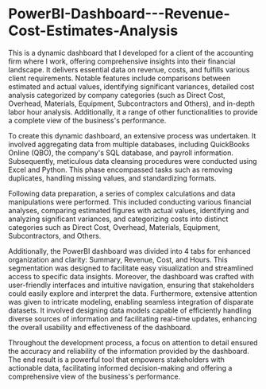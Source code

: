 # PowerBI-Dashboard---Revenue-Cost-Estimates-Analysis
This is a dynamic dashboard that I developed for a client of the accounting firm where I work, offering comprehensive insights into their financial landscape. It delivers essential data on revenue, costs, and fulfills various client requirements. Notable features include comparisons between estimated and actual values, identifying significant variances, detailed cost analysis categorized by company categories (such as Direct Cost, Overhead, Materials, Equipment, Subcontractors and Others), and in-depth labor hour analysis. Additionally, it  a range of other functionalities to provide a complete view of the business's performance.

To create this dynamic dashboard, an extensive process was undertaken. It involved aggregating data from multiple databases, including QuickBooks Online (QBO), the company's SQL database, and payroll information. Subsequently, meticulous data cleansing procedures were conducted using Excel and Python. This phase encompassed tasks such as removing duplicates, handling missing values, and standardizing formats.

Following data preparation, a series of complex calculations and data manipulations were performed. This included conducting various financial analyses, comparing estimated figures with actual values, identifying and analyzing significant variances, and categorizing costs into distinct categories such as Direct Cost, Overhead, Materials, Equipment, Subcontractors, and Others.

Additionally, the PowerBI dashboard was divided into 4 tabs for enhanced organization and clarity: Summary, Revenue, Cost, and Hours. This segmentation was designed to facilitate easy visualization and streamlined access to specific data insights. Moreover, the dashboard was crafted with user-friendly interfaces and intuitive navigation, ensuring that stakeholders could easily explore and interpret the data. Furthermore, extensive attention was given to intricate modeling, enabling seamless integration of disparate datasets. It involved designing data models capable of efficiently handling diverse sources of information and facilitating real-time updates, enhancing the overall usability and effectiveness of the dashboard.

Throughout the development process, a focus on attention to detail ensured the accuracy and reliability of the information provided by the dashboard. The end result is a powerful tool that empowers stakeholders with actionable data, facilitating informed decision-making and offering a comprehensive view of the business's performance.
